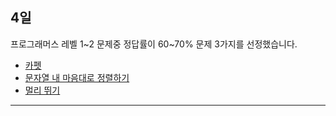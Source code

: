 ## 4일

프로그래머스 레벨 1~2 문제중 정답률이 60~70% 문제 3가지를 선정했습니다.

- [카펫]()
- [문자열 내 마음대로 정렬하기]()
- [멀리 뛰기]()

---